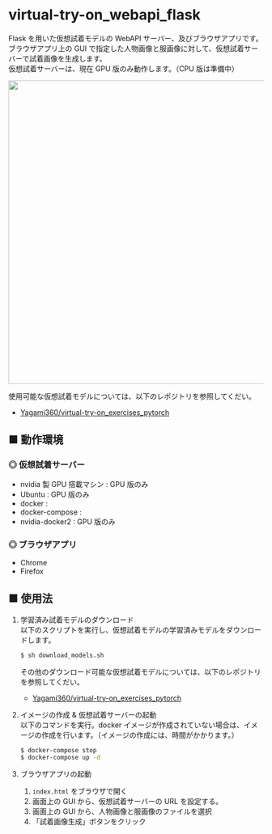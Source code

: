 # virtual-try-on_webapi_flask
Flask を用いた仮想試着モデルの WebAPI サーバー、及びブラウザアプリです。<br>
ブラウザアプリ上の GUI で指定した人物画像と服画像に対して、仮想試着サーバーで試着画像を生成します。<br>
仮想試着サーバーは、現在 GPU 版のみ動作します。（CPU 版は準備中）

<img src="https://user-images.githubusercontent.com/25688193/75881610-c6014780-5e62-11ea-9f98-951a454b8536.png" width=600>

使用可能な仮想試着モデルについては、以下のレポジトリを参照してくだい。
- [Yagami360/virtual-try-on_exercises_pytorch](https://github.com/Yagami360/virtual-try-on_exercises_pytorch)

## ■ 動作環境

### ◎ 仮想試着サーバー

- nvidia 製 GPU 搭載マシン : GPU 版のみ
- Ubuntu : GPU 版のみ
- docker : 
- docker-compose : 
- nvidia-docker2 : GPU 版のみ

### ◎ ブラウザアプリ

- Chrome
- Firefox

<!--
- javascript
    - jquery-3.4.1
-->

## ■ 使用法

1. 学習済み試着モデルのダウンロード<br>
    以下のスクリプトを実行し、仮想試着モデルの学習済みモデルをダウンロードします。
    ```sh
    $ sh download_models.sh
    ```

    その他のダウンロード可能な仮想試着モデルについては、以下のレポジトリを参照してくだい。
    - [Yagami360/virtual-try-on_exercises_pytorch](https://github.com/Yagami360/virtual-try-on_exercises_pytorch)

1. イメージの作成 & 仮想試着サーバーの起動<br>
    以下のコマンドを実行。docker イメージが作成されていない場合は、イメージの作成を行います。（イメージの作成には、時間がかかります。）<br>
    ```sh
    $ docker-compose stop
    $ docker-compose up -d
    ```

1. ブラウザアプリの起動
    1. `index.html` をブラウザで開く
    1. 画面上の GUI から、仮想試着サーバーの URL を設定する。
    1. 画面上の GUI から、人物画像と服画像のファイルを選択
    1. 「試着画像生成」ボタンをクリック 

